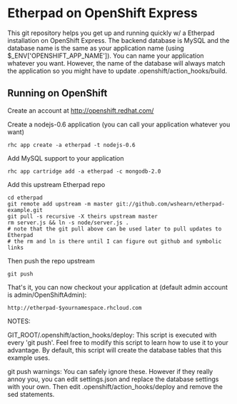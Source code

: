 Etherpad on OpenShift Express
==============================

This git repository helps you get up and running quickly w/ a Etherpad installation
on OpenShift Express.  The backend database is MySQL and the database name is the 
same as your application name (using $_ENV['OPENSHIFT_APP_NAME']).  You can name
your application whatever you want.  However, the name of the database will always
match the application so you might have to update .openshift/action_hooks/build.


Running on OpenShift
----------------------------

Create an account at http://openshift.redhat.com/

Create a nodejs-0.6 application (you can call your application whatever you want)

    rhc app create -a etherpad -t nodejs-0.6

Add MySQL support to your application

    rhc app cartridge add -a etherpad -c mongodb-2.0

Add this upstream Etherpad repo

    cd etherpad
    git remote add upstream -m master git://github.com/wshearn/etherpad-example.git
    git pull -s recursive -X theirs upstream master
    rm server.js && ln -s node/server.js .
    # note that the git pull above can be used later to pull updates to Etherpad
    # the rm and ln is there until I can figure out github and symbolic links 
Then push the repo upstream

    git push

That's it, you can now checkout your application at (default admin account is admin/OpenShiftAdmin):

    http://etherpad-$yournamespace.rhcloud.com


NOTES:

GIT_ROOT/.openshift/action_hooks/deploy:
    This script is executed with every 'git push'.  Feel free to modify this script
    to learn how to use it to your advantage.  By default, this script will create
    the database tables that this example uses.

git push warnings:
    You can safely ignore these. However if they really annoy you, you can edit
    settings.json and replace the database settings with your own. Then edit 
    .openshift/action_hooks/deploy and remove the sed statements.
